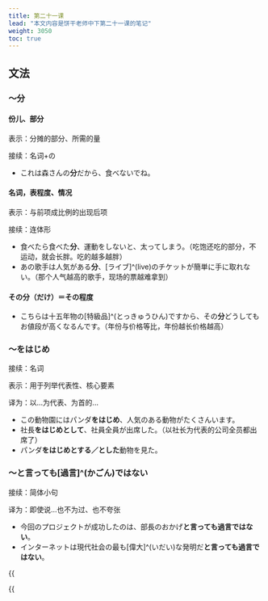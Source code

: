 ```yaml
---
title: 第二十一课
lead: "本文内容是饼干老师中下第二十一课的笔记"
weight: 3050
toc: true
---
```


## 文法

### ～分

#### 份儿、部分

表示：分摊的部分、所需的量

接续：名词+の

- これは森さんの**分**だから、食べないでね。

#### 名词，表程度、情况

表示：与前项成比例的出现后项

接续：连体形

- 食べたら食べた**分**、運動をしないと、太ってしまう。（吃饱还吃的部分，不运动，就会长胖。吃的越多越胖）
- あの歌手は人気がある**分**、[ライブ]^(live)のチケットが簡単に手に取れない。（那个人气越高的歌手，现场的票越难拿到）

#### その分（だけ）＝その程度

- こちらは十五年物の[特級品]^(とっきゅうひん)ですから、その**分**どうしてもお値段が高くなるんです。（年份与价格等比，年份越长价格越高）

### ～をはじめ

接续：名词

表示：用于列举代表性、核心要素

译为：以...为代表、为首的...

- この動物園にはパンダ**をはじめ**、人気のある動物がたくさんいます。
- 社長**をはじめとして**、社員全員が出席した。（以社长为代表的公司全员都出席了）
- パンダ**をはじめとする／とした**動物を見た。

### ～と言っても[過言]^(かごん)ではない

接续：简体小句

译为：即使说...也不为过、也不夸张

- 今回のプロジェクトが成功したのは、部長のおかげ**と言っても過言ではない**。
- インターネットは現代社会の最も[偉大]^(いだい)な発明だ**と言っても過言ではない**。

{{<audio caption="单词" src="https://tellyouwhat-static-1251995834.cos.ap-chongqing.myqcloud.com/audios/md_danci/Lesson21.mp3">}}

{{<audio caption="课文" src="https://tellyouwhat-static-1251995834.cos.ap-chongqing.myqcloud.com/audios/md_kewen/新版标日中级课文（人教版.下册）21-24课/Lesson21.mp3">}}



